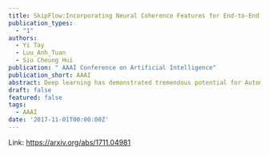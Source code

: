 ```yaml
---
title: SkipFlow:Incorporating Neural Coherence Features for End-to-End Automatic Text Scoring
publication_types:
  - "1"
authors:
  - Yi Tay
  - Luu_Anh_Tuan
  - Siu Cheung Hui
publication: " AAAI Conference on Artificial Intelligence"
publication_short: AAAI
abstract: Deep learning has demonstrated tremendous potential for Automatic Text Scoring (ATS) tasks. In this paper, we describe a new neural architecture that enhances vanilla neural network models with auxiliary neural coherence features. Our new method proposes a new \textsc{SkipFlow} mechanism that models relationships between snapshots of the hidden representations of a long short-term memory (LSTM) network as it reads. Subsequently, the semantic relationships between multiple snapshots are used as auxiliary features for prediction. This has two main benefits. Firstly, essays are typically long sequences and therefore the memorization capability of the LSTM network may be insufficient. Implicit access to multiple snapshots can alleviate this problem by acting as a protection against vanishing gradients. The parameters of the \textsc{SkipFlow} mechanism also acts as an auxiliary memory. Secondly, modeling relationships between multiple positions allows our model to learn features that represent and approximate textual coherence. In our model, we call this \textit{neural coherence} features. Overall, we present a unified deep learning architecture that generates neural coherence features as it reads in an end-to-end fashion. Our approach demonstrates state-of-the-art performance on the benchmark ASAP dataset, outperforming not only feature engineering baselines but also other deep learning models.
draft: false
featured: false
tags:
  - AAAI
date: '2017-11-01T00:00:00Z'
---
```

Link: https://arxiv.org/abs/1711.04981